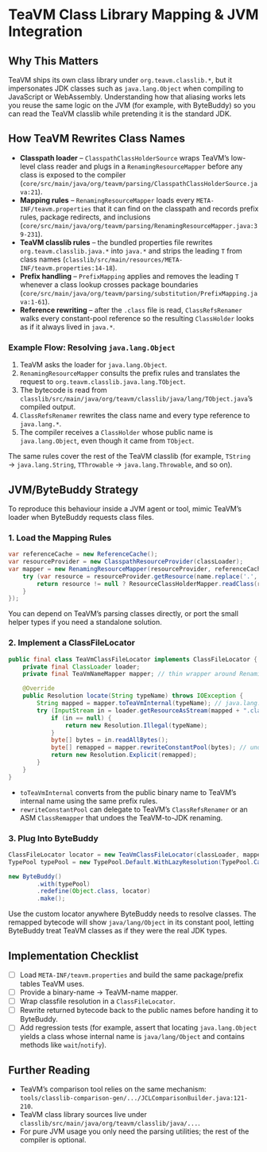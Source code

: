 # TeaVM Class Library Mapping & JVM Integration

## Why This Matters
TeaVM ships its own class library under `org.teavm.classlib.*`, but it impersonates JDK classes such as `java.lang.Object` when compiling to JavaScript or WebAssembly. Understanding how that aliasing works lets you reuse the same logic on the JVM (for example, with ByteBuddy) so you can read the TeaVM classlib while pretending it is the standard JDK.

## How TeaVM Rewrites Class Names
- **Classpath loader** – `ClasspathClassHolderSource` wraps TeaVM’s low-level class reader and plugs in a `RenamingResourceMapper` before any class is exposed to the compiler (`core/src/main/java/org/teavm/parsing/ClasspathClassHolderSource.java:21`).
- **Mapping rules** – `RenamingResourceMapper` loads every `META-INF/teavm.properties` that it can find on the classpath and records prefix rules, package redirects, and inclusions (`core/src/main/java/org/teavm/parsing/RenamingResourceMapper.java:39-231`).
- **TeaVM classlib rules** – the bundled properties file rewrites `org.teavm.classlib.java.*` into `java.*` and strips the leading `T` from class names (`classlib/src/main/resources/META-INF/teavm.properties:14-18`).
- **Prefix handling** – `PrefixMapping` applies and removes the leading `T` whenever a class lookup crosses package boundaries (`core/src/main/java/org/teavm/parsing/substitution/PrefixMapping.java:1-61`).
- **Reference rewriting** – after the `.class` file is read, `ClassRefsRenamer` walks every constant-pool reference so the resulting `ClassHolder` looks as if it always lived in `java.*`.

### Example Flow: Resolving `java.lang.Object`
1. TeaVM asks the loader for `java.lang.Object`.
2. `RenamingResourceMapper` consults the prefix rules and translates the request to `org.teavm.classlib.java.lang.TObject`.
3. The bytecode is read from `classlib/src/main/java/org/teavm/classlib/java/lang/TObject.java`’s compiled output.
4. `ClassRefsRenamer` rewrites the class name and every type reference to `java.lang.*`.
5. The compiler receives a `ClassHolder` whose public name is `java.lang.Object`, even though it came from `TObject`.

The same rules cover the rest of the TeaVM classlib (for example, `TString` → `java.lang.String`, `TThrowable` → `java.lang.Throwable`, and so on).

## JVM/ByteBuddy Strategy
To reproduce this behaviour inside a JVM agent or tool, mimic TeaVM’s loader when ByteBuddy requests class files.

### 1. Load the Mapping Rules
```java
var referenceCache = new ReferenceCache();
var resourceProvider = new ClasspathResourceProvider(classLoader);
var mapper = new RenamingResourceMapper(resourceProvider, referenceCache, name -> {
    try (var resource = resourceProvider.getResource(name.replace('.', '/') + ".class")) {
        return resource != null ? ResourceClassHolderMapper.readClass(resource.open(), referenceCache) : null;
    }
});
```
You can depend on TeaVM’s parsing classes directly, or port the small helper types if you need a standalone solution.

### 2. Implement a ClassFileLocator
```java
public final class TeaVmClassFileLocator implements ClassFileLocator {
    private final ClassLoader loader;
    private final TeaVmNameMapper mapper; // thin wrapper around RenamingResourceMapper logic

    @Override
    public Resolution locate(String typeName) throws IOException {
        String mapped = mapper.toTeaVmInternal(typeName); // java.lang.Object -> org/teavm/classlib/java/lang/TObject
        try (InputStream in = loader.getResourceAsStream(mapped + ".class")) {
            if (in == null) {
                return new Resolution.Illegal(typeName);
            }
            byte[] bytes = in.readAllBytes();
            byte[] remapped = mapper.rewriteConstantPool(bytes); // undo the T-prefix & package renames
            return new Resolution.Explicit(remapped);
        }
    }
}
```
- `toTeaVmInternal` converts from the public binary name to TeaVM’s internal name using the same prefix rules.
- `rewriteConstantPool` can delegate to TeaVM’s `ClassRefsRenamer` or an ASM `ClassRemapper` that undoes the TeaVM-to-JDK renaming.

### 3. Plug Into ByteBuddy
```java
ClassFileLocator locator = new TeaVmClassFileLocator(classLoader, mapper);
TypePool typePool = new TypePool.Default.WithLazyResolution(TypePool.CacheProvider.Simple.of(), locator);

new ByteBuddy()
        .with(typePool)
        .redefine(Object.class, locator)
        .make();
```
Use the custom locator anywhere ByteBuddy needs to resolve classes. The remapped bytecode will show `java/lang/Object` in its constant pool, letting ByteBuddy treat TeaVM classes as if they were the real JDK types.

## Implementation Checklist
- [ ] Load `META-INF/teavm.properties` and build the same package/prefix tables TeaVM uses.
- [ ] Provide a binary-name → TeaVM-name mapper.
- [ ] Wrap classfile resolution in a `ClassFileLocator`.
- [ ] Rewrite returned bytecode back to the public names before handing it to ByteBuddy.
- [ ] Add regression tests (for example, assert that locating `java.lang.Object` yields a class whose internal name is `java/lang/Object` and contains methods like `wait`/`notify`).

## Further Reading
- TeaVM’s comparison tool relies on the same mechanism: `tools/classlib-comparison-gen/.../JCLComparisonBuilder.java:121-210`.
- TeaVM class library sources live under `classlib/src/main/java/org/teavm/classlib/java/...`.
- For pure JVM usage you only need the parsing utilities; the rest of the compiler is optional.
